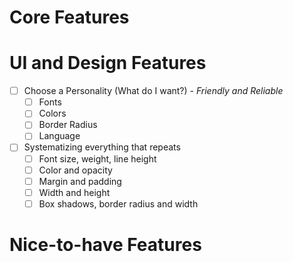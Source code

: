 # Core Features



# UI and Design Features

- [ ] Choose a Personality (What do I want?) - _Friendly and Reliable_
  - [ ] Fonts
  - [ ] Colors
  - [ ] Border Radius
  - [ ] Language
- [ ] Systematizing everything that repeats
  - [ ] Font size, weight, line height
  - [ ] Color and opacity
  - [ ] Margin and padding
  - [ ] Width and height
  - [ ] Box shadows, border radius and width

# Nice-to-have Features

